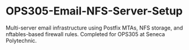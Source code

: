 # OPS305-Email-NFS-Server-Setup
Multi-server email infrastructure using Postfix MTAs, NFS storage, and nftables-based firewall rules. Completed for OPS305 at Seneca Polytechnic.
